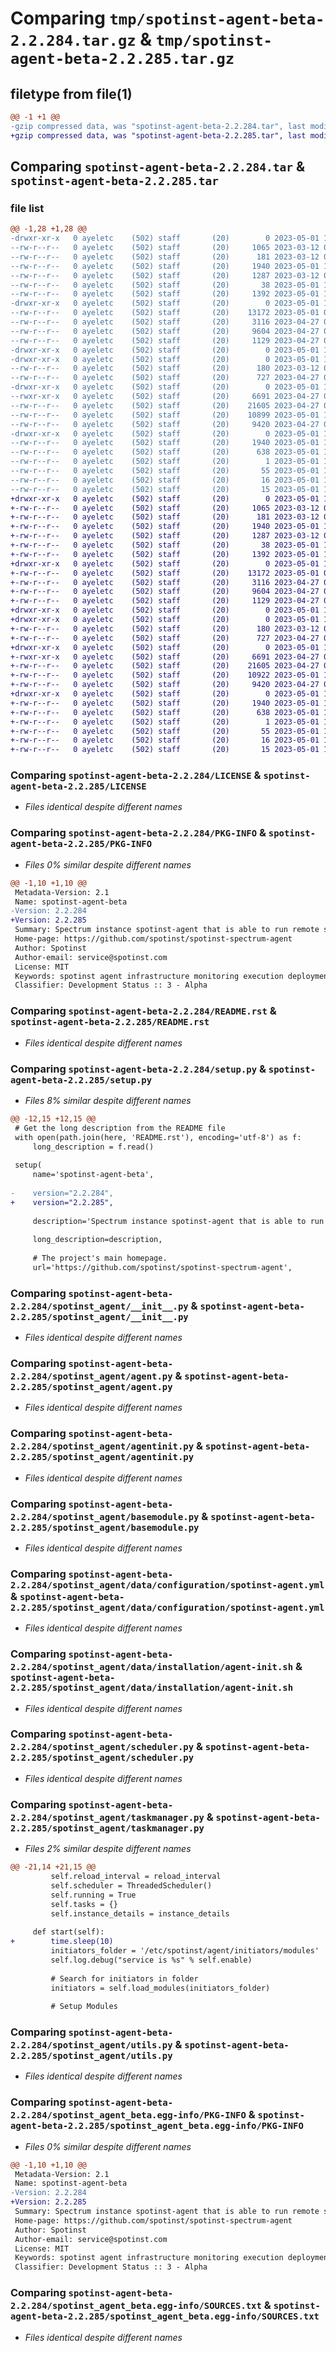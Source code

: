 # Comparing `tmp/spotinst-agent-beta-2.2.284.tar.gz` & `tmp/spotinst-agent-beta-2.2.285.tar.gz`

## filetype from file(1)

```diff
@@ -1 +1 @@
-gzip compressed data, was "spotinst-agent-beta-2.2.284.tar", last modified: Mon May  1 11:12:56 2023, max compression
+gzip compressed data, was "spotinst-agent-beta-2.2.285.tar", last modified: Mon May  1 11:21:12 2023, max compression
```

## Comparing `spotinst-agent-beta-2.2.284.tar` & `spotinst-agent-beta-2.2.285.tar`

### file list

```diff
@@ -1,28 +1,28 @@
-drwxr-xr-x   0 ayeletc    (502) staff       (20)        0 2023-05-01 11:12:56.444850 spotinst-agent-beta-2.2.284/
--rw-r--r--   0 ayeletc    (502) staff       (20)     1065 2023-03-12 08:32:58.000000 spotinst-agent-beta-2.2.284/LICENSE
--rw-r--r--   0 ayeletc    (502) staff       (20)      181 2023-03-12 08:32:58.000000 spotinst-agent-beta-2.2.284/MANIFEST.in
--rw-r--r--   0 ayeletc    (502) staff       (20)     1940 2023-05-01 11:12:56.444046 spotinst-agent-beta-2.2.284/PKG-INFO
--rw-r--r--   0 ayeletc    (502) staff       (20)     1287 2023-03-12 08:32:58.000000 spotinst-agent-beta-2.2.284/README.rst
--rw-r--r--   0 ayeletc    (502) staff       (20)       38 2023-05-01 11:12:56.444907 spotinst-agent-beta-2.2.284/setup.cfg
--rw-r--r--   0 ayeletc    (502) staff       (20)     1392 2023-05-01 11:12:54.000000 spotinst-agent-beta-2.2.284/setup.py
-drwxr-xr-x   0 ayeletc    (502) staff       (20)        0 2023-05-01 11:12:56.430615 spotinst-agent-beta-2.2.284/spotinst_agent/
--rw-r--r--   0 ayeletc    (502) staff       (20)    13172 2023-05-01 09:29:09.000000 spotinst-agent-beta-2.2.284/spotinst_agent/__init__.py
--rw-r--r--   0 ayeletc    (502) staff       (20)     3116 2023-04-27 09:24:24.000000 spotinst-agent-beta-2.2.284/spotinst_agent/agent.py
--rw-r--r--   0 ayeletc    (502) staff       (20)     9604 2023-04-27 09:24:24.000000 spotinst-agent-beta-2.2.284/spotinst_agent/agentinit.py
--rw-r--r--   0 ayeletc    (502) staff       (20)     1129 2023-04-27 09:24:24.000000 spotinst-agent-beta-2.2.284/spotinst_agent/basemodule.py
-drwxr-xr-x   0 ayeletc    (502) staff       (20)        0 2023-05-01 11:12:56.420395 spotinst-agent-beta-2.2.284/spotinst_agent/data/
-drwxr-xr-x   0 ayeletc    (502) staff       (20)        0 2023-05-01 11:12:56.434553 spotinst-agent-beta-2.2.284/spotinst_agent/data/configuration/
--rw-r--r--   0 ayeletc    (502) staff       (20)      180 2023-03-12 08:32:58.000000 spotinst-agent-beta-2.2.284/spotinst_agent/data/configuration/basemodule.yml
--rw-r--r--   0 ayeletc    (502) staff       (20)      727 2023-04-27 08:56:57.000000 spotinst-agent-beta-2.2.284/spotinst_agent/data/configuration/spotinst-agent.yml
-drwxr-xr-x   0 ayeletc    (502) staff       (20)        0 2023-05-01 11:12:56.436934 spotinst-agent-beta-2.2.284/spotinst_agent/data/installation/
--rwxr-xr-x   0 ayeletc    (502) staff       (20)     6691 2023-04-27 09:24:24.000000 spotinst-agent-beta-2.2.284/spotinst_agent/data/installation/agent-init.sh
--rw-r--r--   0 ayeletc    (502) staff       (20)    21605 2023-04-27 09:24:24.000000 spotinst-agent-beta-2.2.284/spotinst_agent/scheduler.py
--rw-r--r--   0 ayeletc    (502) staff       (20)    10899 2023-05-01 11:07:55.000000 spotinst-agent-beta-2.2.284/spotinst_agent/taskmanager.py
--rw-r--r--   0 ayeletc    (502) staff       (20)     9420 2023-04-27 09:24:24.000000 spotinst-agent-beta-2.2.284/spotinst_agent/utils.py
-drwxr-xr-x   0 ayeletc    (502) staff       (20)        0 2023-05-01 11:12:56.442519 spotinst-agent-beta-2.2.284/spotinst_agent_beta.egg-info/
--rw-r--r--   0 ayeletc    (502) staff       (20)     1940 2023-05-01 11:12:56.000000 spotinst-agent-beta-2.2.284/spotinst_agent_beta.egg-info/PKG-INFO
--rw-r--r--   0 ayeletc    (502) staff       (20)      638 2023-05-01 11:12:56.000000 spotinst-agent-beta-2.2.284/spotinst_agent_beta.egg-info/SOURCES.txt
--rw-r--r--   0 ayeletc    (502) staff       (20)        1 2023-05-01 11:12:56.000000 spotinst-agent-beta-2.2.284/spotinst_agent_beta.egg-info/dependency_links.txt
--rw-r--r--   0 ayeletc    (502) staff       (20)       55 2023-05-01 11:12:56.000000 spotinst-agent-beta-2.2.284/spotinst_agent_beta.egg-info/entry_points.txt
--rw-r--r--   0 ayeletc    (502) staff       (20)       16 2023-05-01 11:12:56.000000 spotinst-agent-beta-2.2.284/spotinst_agent_beta.egg-info/requires.txt
--rw-r--r--   0 ayeletc    (502) staff       (20)       15 2023-05-01 11:12:56.000000 spotinst-agent-beta-2.2.284/spotinst_agent_beta.egg-info/top_level.txt
+drwxr-xr-x   0 ayeletc    (502) staff       (20)        0 2023-05-01 11:21:12.044148 spotinst-agent-beta-2.2.285/
+-rw-r--r--   0 ayeletc    (502) staff       (20)     1065 2023-03-12 08:32:58.000000 spotinst-agent-beta-2.2.285/LICENSE
+-rw-r--r--   0 ayeletc    (502) staff       (20)      181 2023-03-12 08:32:58.000000 spotinst-agent-beta-2.2.285/MANIFEST.in
+-rw-r--r--   0 ayeletc    (502) staff       (20)     1940 2023-05-01 11:21:12.043978 spotinst-agent-beta-2.2.285/PKG-INFO
+-rw-r--r--   0 ayeletc    (502) staff       (20)     1287 2023-03-12 08:32:58.000000 spotinst-agent-beta-2.2.285/README.rst
+-rw-r--r--   0 ayeletc    (502) staff       (20)       38 2023-05-01 11:21:12.044198 spotinst-agent-beta-2.2.285/setup.cfg
+-rw-r--r--   0 ayeletc    (502) staff       (20)     1392 2023-05-01 11:21:09.000000 spotinst-agent-beta-2.2.285/setup.py
+drwxr-xr-x   0 ayeletc    (502) staff       (20)        0 2023-05-01 11:21:12.041636 spotinst-agent-beta-2.2.285/spotinst_agent/
+-rw-r--r--   0 ayeletc    (502) staff       (20)    13172 2023-05-01 09:29:09.000000 spotinst-agent-beta-2.2.285/spotinst_agent/__init__.py
+-rw-r--r--   0 ayeletc    (502) staff       (20)     3116 2023-04-27 09:24:24.000000 spotinst-agent-beta-2.2.285/spotinst_agent/agent.py
+-rw-r--r--   0 ayeletc    (502) staff       (20)     9604 2023-04-27 09:24:24.000000 spotinst-agent-beta-2.2.285/spotinst_agent/agentinit.py
+-rw-r--r--   0 ayeletc    (502) staff       (20)     1129 2023-04-27 09:24:24.000000 spotinst-agent-beta-2.2.285/spotinst_agent/basemodule.py
+drwxr-xr-x   0 ayeletc    (502) staff       (20)        0 2023-05-01 11:21:12.039080 spotinst-agent-beta-2.2.285/spotinst_agent/data/
+drwxr-xr-x   0 ayeletc    (502) staff       (20)        0 2023-05-01 11:21:12.042197 spotinst-agent-beta-2.2.285/spotinst_agent/data/configuration/
+-rw-r--r--   0 ayeletc    (502) staff       (20)      180 2023-03-12 08:32:58.000000 spotinst-agent-beta-2.2.285/spotinst_agent/data/configuration/basemodule.yml
+-rw-r--r--   0 ayeletc    (502) staff       (20)      727 2023-04-27 08:56:57.000000 spotinst-agent-beta-2.2.285/spotinst_agent/data/configuration/spotinst-agent.yml
+drwxr-xr-x   0 ayeletc    (502) staff       (20)        0 2023-05-01 11:21:12.042434 spotinst-agent-beta-2.2.285/spotinst_agent/data/installation/
+-rwxr-xr-x   0 ayeletc    (502) staff       (20)     6691 2023-04-27 09:24:24.000000 spotinst-agent-beta-2.2.285/spotinst_agent/data/installation/agent-init.sh
+-rw-r--r--   0 ayeletc    (502) staff       (20)    21605 2023-04-27 09:24:24.000000 spotinst-agent-beta-2.2.285/spotinst_agent/scheduler.py
+-rw-r--r--   0 ayeletc    (502) staff       (20)    10922 2023-05-01 11:21:00.000000 spotinst-agent-beta-2.2.285/spotinst_agent/taskmanager.py
+-rw-r--r--   0 ayeletc    (502) staff       (20)     9420 2023-04-27 09:24:24.000000 spotinst-agent-beta-2.2.285/spotinst_agent/utils.py
+drwxr-xr-x   0 ayeletc    (502) staff       (20)        0 2023-05-01 11:21:12.043715 spotinst-agent-beta-2.2.285/spotinst_agent_beta.egg-info/
+-rw-r--r--   0 ayeletc    (502) staff       (20)     1940 2023-05-01 11:21:12.000000 spotinst-agent-beta-2.2.285/spotinst_agent_beta.egg-info/PKG-INFO
+-rw-r--r--   0 ayeletc    (502) staff       (20)      638 2023-05-01 11:21:12.000000 spotinst-agent-beta-2.2.285/spotinst_agent_beta.egg-info/SOURCES.txt
+-rw-r--r--   0 ayeletc    (502) staff       (20)        1 2023-05-01 11:21:12.000000 spotinst-agent-beta-2.2.285/spotinst_agent_beta.egg-info/dependency_links.txt
+-rw-r--r--   0 ayeletc    (502) staff       (20)       55 2023-05-01 11:21:12.000000 spotinst-agent-beta-2.2.285/spotinst_agent_beta.egg-info/entry_points.txt
+-rw-r--r--   0 ayeletc    (502) staff       (20)       16 2023-05-01 11:21:12.000000 spotinst-agent-beta-2.2.285/spotinst_agent_beta.egg-info/requires.txt
+-rw-r--r--   0 ayeletc    (502) staff       (20)       15 2023-05-01 11:21:12.000000 spotinst-agent-beta-2.2.285/spotinst_agent_beta.egg-info/top_level.txt
```

### Comparing `spotinst-agent-beta-2.2.284/LICENSE` & `spotinst-agent-beta-2.2.285/LICENSE`

 * *Files identical despite different names*

### Comparing `spotinst-agent-beta-2.2.284/PKG-INFO` & `spotinst-agent-beta-2.2.285/PKG-INFO`

 * *Files 0% similar despite different names*

```diff
@@ -1,10 +1,10 @@
 Metadata-Version: 2.1
 Name: spotinst-agent-beta
-Version: 2.2.284
+Version: 2.2.285
 Summary: Spectrum instance spotinst-agent that is able to run remote scripts, collect data, deploy applications and more.
 Home-page: https://github.com/spotinst/spotinst-spectrum-agent
 Author: Spotinst
 Author-email: service@spotinst.com
 License: MIT
 Keywords: spotinst agent infrastructure monitoring execution deployment
 Classifier: Development Status :: 3 - Alpha
```

### Comparing `spotinst-agent-beta-2.2.284/README.rst` & `spotinst-agent-beta-2.2.285/README.rst`

 * *Files identical despite different names*

### Comparing `spotinst-agent-beta-2.2.284/setup.py` & `spotinst-agent-beta-2.2.285/setup.py`

 * *Files 8% similar despite different names*

```diff
@@ -12,15 +12,15 @@
 # Get the long description from the README file
 with open(path.join(here, 'README.rst'), encoding='utf-8') as f:
     long_description = f.read()
 
 setup(
     name='spotinst-agent-beta',
 
-    version="2.2.284",
+    version="2.2.285",
 
     description='Spectrum instance spotinst-agent that is able to run remote scripts, collect data, deploy applications and more.',
 
     long_description=description,
 
     # The project's main homepage.
     url='https://github.com/spotinst/spotinst-spectrum-agent',
```

### Comparing `spotinst-agent-beta-2.2.284/spotinst_agent/__init__.py` & `spotinst-agent-beta-2.2.285/spotinst_agent/__init__.py`

 * *Files identical despite different names*

### Comparing `spotinst-agent-beta-2.2.284/spotinst_agent/agent.py` & `spotinst-agent-beta-2.2.285/spotinst_agent/agent.py`

 * *Files identical despite different names*

### Comparing `spotinst-agent-beta-2.2.284/spotinst_agent/agentinit.py` & `spotinst-agent-beta-2.2.285/spotinst_agent/agentinit.py`

 * *Files identical despite different names*

### Comparing `spotinst-agent-beta-2.2.284/spotinst_agent/basemodule.py` & `spotinst-agent-beta-2.2.285/spotinst_agent/basemodule.py`

 * *Files identical despite different names*

### Comparing `spotinst-agent-beta-2.2.284/spotinst_agent/data/configuration/spotinst-agent.yml` & `spotinst-agent-beta-2.2.285/spotinst_agent/data/configuration/spotinst-agent.yml`

 * *Files identical despite different names*

### Comparing `spotinst-agent-beta-2.2.284/spotinst_agent/data/installation/agent-init.sh` & `spotinst-agent-beta-2.2.285/spotinst_agent/data/installation/agent-init.sh`

 * *Files identical despite different names*

### Comparing `spotinst-agent-beta-2.2.284/spotinst_agent/scheduler.py` & `spotinst-agent-beta-2.2.285/spotinst_agent/scheduler.py`

 * *Files identical despite different names*

### Comparing `spotinst-agent-beta-2.2.284/spotinst_agent/taskmanager.py` & `spotinst-agent-beta-2.2.285/spotinst_agent/taskmanager.py`

 * *Files 2% similar despite different names*

```diff
@@ -21,14 +21,15 @@
         self.reload_interval = reload_interval
         self.scheduler = ThreadedScheduler()
         self.running = True
         self.tasks = {}
         self.instance_details = instance_details
 
     def start(self):
+        time.sleep(10)
         initiators_folder = '/etc/spotinst/agent/initiators/modules'
         self.log.debug("service is %s" % self.enable)
 
         # Search for initiators in folder
         initiators = self.load_modules(initiators_folder)
 
         # Setup Modules
```

### Comparing `spotinst-agent-beta-2.2.284/spotinst_agent/utils.py` & `spotinst-agent-beta-2.2.285/spotinst_agent/utils.py`

 * *Files identical despite different names*

### Comparing `spotinst-agent-beta-2.2.284/spotinst_agent_beta.egg-info/PKG-INFO` & `spotinst-agent-beta-2.2.285/spotinst_agent_beta.egg-info/PKG-INFO`

 * *Files 0% similar despite different names*

```diff
@@ -1,10 +1,10 @@
 Metadata-Version: 2.1
 Name: spotinst-agent-beta
-Version: 2.2.284
+Version: 2.2.285
 Summary: Spectrum instance spotinst-agent that is able to run remote scripts, collect data, deploy applications and more.
 Home-page: https://github.com/spotinst/spotinst-spectrum-agent
 Author: Spotinst
 Author-email: service@spotinst.com
 License: MIT
 Keywords: spotinst agent infrastructure monitoring execution deployment
 Classifier: Development Status :: 3 - Alpha
```

### Comparing `spotinst-agent-beta-2.2.284/spotinst_agent_beta.egg-info/SOURCES.txt` & `spotinst-agent-beta-2.2.285/spotinst_agent_beta.egg-info/SOURCES.txt`

 * *Files identical despite different names*

